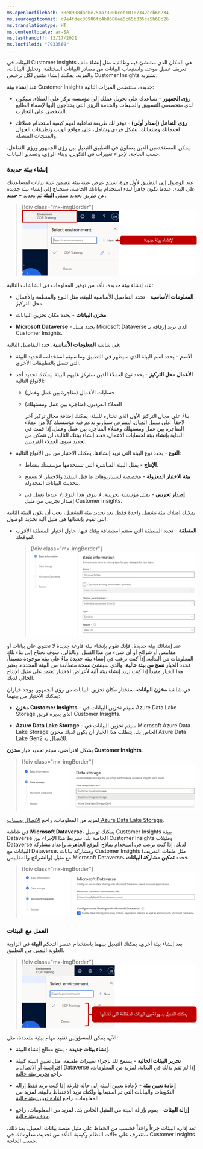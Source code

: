 ```yaml
---
ms.openlocfilehash: 38e8908dad0e751a7300bceb10107342ecb6d234
ms.sourcegitcommit: c9e4fdec30906fc4b8686ea5c65b335ca5b68c26
ms.translationtype: HT
ms.contentlocale: ar-SA
ms.lasthandoff: 12/17/2021
ms.locfileid: "7933569"
---
```

البيئات في Customer Insights هي المكان الذي ستنشئ فيه وظائف، مثل إنشاء ملف تعريف عميل موحد، واستيعاب البيانات من مصادر البيانات المختلفة، وتحليل البيانات، والمزيد. يمكنك إنشاء *بيئتين* لكل ترخيص Customer Insights تشتريه.

عند إنشاء بيئة Customer Insights جديدة، ستتضمن الميزات التالية:

- **رؤى الجمهور** - تساعدك على تحويل عملك إلى مؤسسة تركز على العملاء. سيكون لدى متخصصي التسويق والمبيعات والخدمة الرؤى التي يحتاجون إليها لإضفاء الطابع الشخصي على التجارب.

- **رؤى التفاعل (إصدار أولي)** - توفر لك طريقة تفاعلية لفهم كيفية استخدام عملائك لخدماتك ومنتجاتك، بشكل فردي وشامل، على مواقع الويب وتطبيقات الجوال والمنتجات المتصلة.

يمكن للمستخدمين الذين يعملون في التطبيق التبديل بين رؤى الجمهور ورؤى التفاعل، حسب الحاجة، لإجراء تغييرات في التكوين، وبناء الرؤى، وتصدير البيانات.

### <a name="create-a-new-environment"></a>إنشاء بيئة جديدة

عند الوصول إلى التطبيق لأول مرة، سيتم عرض عينة بيئة تتضمن عينة بيانات لمساعدتك على البدء. عندما تكون جاهزاً لبدء استخدام بياناتك الخاصة، ستحتاج إلى إنشاء بيئة جديدة عن طريق تحديد منتقي **البيئة** ثم تحديد **+ جديد**.

  > [!div class="mx-imgBorder"]
  > [![لقطة شاشة لصفحة تحديد البيئات مع تمييز الزر "+ جديد".](../media/2-new-environment.png)](../media/2-new-environment.png#lightbox)

عند إنشاء بيئة جديدة، تأكد من توفير المعلومات في الشاشات التالية:

- **المعلومات الأساسية** - تحدد التفاصيل الأساسية للبيئة، مثل النوع والمنطقة والأعمال محل التركيز.

- **مخزن البيانات** - يحدد مكان تخزين البيانات.

- **Microsoft Dataverse** - يحدد مثيل Microsoft Dataverse الذي تريد إرفاقه بـ Customer Insights.

في شاشة **المعلومات الأساسية**، حدد التفاصيل التالية:

- **الاسم** - يحدد اسم البيئة الذي سيظهر في التطبيق وما سيتم استخدامه لتحديد البيئة التي تتصل بالتطبيقات الأخرى.

- **الأعمال محل التركيز** - يحدد نوع العملاء الذين ستركز عليهم البيئة. يمكنك تحديد أحد الأنواع التالية:

  - حسابات الأعمال (متاجرة بين عمل وعمل)

  - العملاء الفرديون (متاجرة بين عمل ومستهلك)

    بناءً على مجال التركيز الأول الذي تختاره للبيئة، يمكنك إضافة مجال تركيز آخر لاحقاً. على سبيل المثال، لنفترض سيناريو تدعم فيه مؤسستك كلاً من عملاء المتاجرة بين عمل ومستهلك وعملاء المتاجرة بين عمل وعمل. إذا قمت في البداية بإنشاء بيئة لحسابات الأعمال، فعند إنشاء بيئتك التالية، لن تتمكن من تحديد سوى العملاء الفرديين.

- **النوع** - يحدد نوع البيئة التي تريد إنشاءها. يمكنك الاختيار من بين الأنواع التالية:

  - **الإنتاج** - يمثل البيئة المباشرة التي تستخدمها مؤسستك بنشاط.

  - **بيئة الاختبار المعزولة** - مخصصة لسيناريوهات ما قبل التنفيذ والاختبار. لا تسمح بتحديث البيانات المجدولة.

  - **إصدار تجريبي** - يمثل مؤسسة تجريبية. لا يتوفر هذا النوع إلا عندما تعمل في إصدار تجريبي من مثيل Customer Insights.

يمكنك امتلاك بيئة تشغيل واحدة فقط. بعد تحديد بيئة التشغيل، يجب أن تكون البيئة الثانية التي تقوم بإنشائها هي مثيل آلية تحديد الوصول.

- **المنطقة** - تحدد المنطقة التي ستتم استضافة بيئتك فيها. حاول اختيار المنطقة الأقرب لموقعك.

  > [!div class="mx-imgBorder"]
  > [![لقطة شاشة لشاشة المعلومات الأساسية مع تفاصيل البيئة.](../media/3-basic-information.png)](../media/3-basic-information.png#lightbox)

عند إنشائك بيئة جديدة، فإنك تقوم بإنشاء بيئة فارغة جديدة لا تحتوي على بيانات أو مقاييس أو شرائح أو أي شيء من هذا القبيل. وبالتالي، سوف تحتاج إلى بناء تلك المعلومات من البداية. إذا كنت ترغب في إنشاء بيئة جديدة بناءً على بيئة موجودة مسبقاً، فحدد الخيار **نسخ من بيئة حالية**، والذي سينشئ نسخة متطابقة من البيئة المحددة. يعتبر هذا الخيار مفيداً إذا كنت تريد إنشاء بيئة آلية لأغراض الاختبار تعتمد على مثيل الإنتاج الحالي لديك.

في شاشة **مخزن البيانات**، ستختار مكان تخزين البيانات من رؤى الجمهور. يوجد خياران يمكنك الاختيار من بينهما:

- **مخزن Customer Insights** - سيتم تخزين البيانات في Azure Data Lake Storage الذي يديره فريق Customer Insights.

- **Azure Data Lake Storage** - سيتم تخزين البيانات في Microsoft Azure Data Lake Storage الخاص بك. يتطلب هذا الخيار أن يكون لديك مخزن Azure Data Lake Gen2 للاتصال به.

بشكل افتراضي، سيتم تحديد خيار **مخزن Customer Insights**.

  > [!div class="mx-imgBorder"]
  > [![لقطة شاشة لشاشة مخزن البيانات مع توسيع حفظ بيانات الإخراج في القائمة وتحديد خيار مخزن Customer Insights.](../media/4-data-storage.png)](../media/4-data-storage.png#lightbox)

لمزيد من المعلومات، راجع [الاتصال بحساب Azure Data Lake Storage](/dynamics365/customer-insights/audience-insights/connect-service-principal/?azure-portal=true#).

في شاشة **Microsoft Dataverse**، يمكنك توصيل Customer Insights ببيئة Dataverse الخاصة بك. سيربط هذا الإجراء بين Customer Insights ومثيلات Dataverse لديك. إذا كنت ترغب في استخدام نماذج التوقع الجاهزة، وإعداد مشاركة البيانات مع Dataverse، ومشاركة بيانات Customer Insights (مثل ملفات التعريف والشرائح والمقاييس) مع مثيل Microsoft Dataverse، فحدد **تمكين مشاركة البيانات**.

  > [!div class="mx-imgBorder"]
  > [![لقطة شاشة لعلامة التبويب Microsoft Dataverse مع تحديد خيار تمكين مشاركة البيانات.](../media/5-microsoft-dataverse.png)](../media/5-microsoft-dataverse.png#lightbox)

### <a name="work-with-environments"></a>العمل مع البيئات

بعد إنشاء بيئة أخرى، يمكنك التبديل بينهما باستخدام عنصر التحكم **البيئة** في الزاوية العلوية اليمنى من التطبيق.

  > [!div class="mx-imgBorder"]
  > [![لقطة شاشة لقائمة تحديد البيئة مع تحديد تدريب CDP.](../media/6-select-environment.png)](../media/6-select-environment.png#lightbox)

الآن، يمكن للمسؤولين تنفيذ مهام بيئية متعددة، مثل:

- **إنشاء بيئات جديدة** - يفتح معالج إنشاء البيئة.

- **تحرير البيئات الحالية** - يسمح لك بإجراء تغييرات طفيفة، مثل تعيين البيئة كبيئة افتراضية أو الاتصال بـ Dataverse إذا لم تقم بذلك في البداية. لمزيد من المعلومات، راجع [تحرير بيئة حالية](/dynamics365/customer-insights/audience-insights/manage-environments#edit-an-existing-environment/?azure-portal=true#).

- **إعادة تعيين بيئة** - لإعادة تعيين البيئة إلى حالة فارغة إذا كنت تريد فقط إزالة التكوينات والبيانات التي تم استيعابها ولكنك تريد الاحتفاظ بالبيئة. لمزيد من المعلومات، راجع [إعادة تعيين بيئة حالية](/dynamics365/customer-insights/audience-insights/manage-environments#reset-an-existing-environment/?azure-portal=true#).

- **إزالة البيئات** - يقوم بإزالة البيئة من المثيل الخاص بك. لمزيد من المعلومات، راجع [حذف بيئة حالية](/dynamics365/customer-insights/audience-insights/manage-environments#delete-an-existing-environment/?azure-portal=true#).

تعد إدارة البيئات جزءاً واحداً فحسب من الحفاظ على مثيل منصة بيانات العميل. بعد ذلك، ستتعرف على حالات النظام وكيفية التأكد من تحديث معلوماتك في Customer Insights حسب الحاجة.

